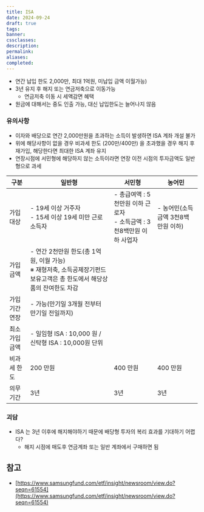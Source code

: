 ```yaml
---
title: ISA
date: 2024-09-24
draft: true
tags:
banner:
cssclasses:
description:
permalink:
aliases:
completed:
---
```

- 연간 납입 한도 2,000만, 최대 1억원, 미납입 금액 이월가능)
- 3년 유지 후 해지 또는 연금저축으로 이동가능
	- 연금저축 이동 시 세액감면 혜택
- 원금에 대해서는 중도 인출 가능, 대신 납입한도는 늘어나지 않음
### 유의사항
- 이자와 배당으로 연간 2,000만원을 초과하는 소득이 발생하면 ISA 계좌 개설 불가
- 위에 해당사항이 없을 경우 비과세 한도 (200만/400만) 을 초과했을 경우 해지 후 재가입, 해당한다면 최대한 ISA 계좌 유지
- 연장시점에 서민형에 해당하지 않는 소득이라면 연장 이전 시점의 투자금액도 일반형으로 과세

|구분|일반형|서민형|농어민|
|---|---|---|---|
|가입대상|- 19세 이상 거주자<br>- 15세 이상 19세 미만 근로소득자|- 총급여액 : 5천만원 이하 근로자<br>- 소득금액 : 3천8백만원 이하 사업자|- 농어민(소득금액 3천8백만원 이하)|
|가입금액|- 연간 2천만원 한도(총 1억원, 이월 가능)  <br>    ※ 재형저축, 소득공제장기펀드 보유고객은 총 한도에서 해당상품의 잔여한도 차감|   |   |
|가입기간 연장|- 가능(만기일 3개월 전부터 만기일 전일까지)|   |   |
|최소 가입금액|- 일임형 ISA : 10,000 원 / 신탁형 ISA : 10,000원 단위|   |   |
|비과세 한도|200 만원|400 만원|400 만원|
|의무기간|3년|3년|3년|

### 괴담
- ISA 는 3년 이후에 해지해야하기 때문에 배당형 투자의 복리 효과를 기대하기 어렵다?
	- 해지 시점에 매도후 연금계좌 또는 일반 계좌에서 구매하면 됨

## 참고
- [https://www.samsungfund.com/etf/insight/newsroom/view.do?seqn=61554](https://www.samsungfund.com/etf/insight/newsroom/view.do?seqn=61554)